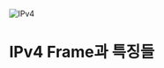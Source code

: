 ![IPv4](https://www.gatevidyalay.com/wp-content/uploads/2018/09/IPv4-Header-1.png)

# IPv4 Frame과 특징들
